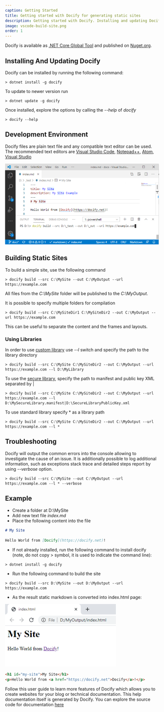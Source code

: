 ```yaml
---
caption: Getting Started
title: Getting started with Docify for generating static sites
description: Getting started with Docify. Installing and updating Docify tool. Building your first static site
image: vscode-build-site.png
order: 1
---
```

Docify is available as [.NET Core Global Tool](https://docs.microsoft.com/en-us/dotnet/core/tools/global-tools) and published on [Nuget.org](https://www.nuget.org/packages/Docify/).

## Installing And Updating Docify

Docify can be installed by running the following command:

~~~
> dotnet install -g docify
~~~

To update to newer version run

~~~
> dotnet update -g docify
~~~

Once installed, explore the options by calling the *--help* of *docify*

~~~
> docify --help
~~~

## Development Environment

Docify files are plain text file and any compatible text editor can be used. The recommended text editors are [Visual Studio Code](https://code.visualstudio.com/), [Notepad++](https://notepad-plus-plus.org/), [Atom](https://atom.io/), [Visual Studio](https://visualstudio.microsoft.com/)

![Building site using Docify in Visual Studio Code](vscode-build-site.png)

## Building Static Sites

To build a simple site, use the following command

~~~
> docify build --src C:\MySite --out C:\MyOutput --url https://example.com
~~~

All files from the *C:\MySite* folder will be published to the *C:\MyOutput*.

It is possible to specify multiple folders for compilation

~~~
> docify build --src C:\MySiteDir1 C:\MySiteDir2 --out C:\MyOutput --url https://example.com
~~~

This can be useful to separate the content and the frames and layouts.

### Using Libraries

In order to use [custom library](/custom-library/) use *--l* switch and specify the path to the library directory

~~~
> docify build --src C:\MySite C:\MySiteDir2 --out C:\MyOutput --url https://example.com --l D:\MyLibrary
~~~

To use the [secure library](/custom-library#secure-library/), specify the path to manifest and public key XML separated by |

~~~
> docify build --src C:\MySite C:\MySiteDir2 --out C:\MyOutput --url https://example.com --l D:\MySecureLibrary.manifest|D:\SecureLibraryPublicKey.xml
~~~

To use standard library specify * as a library path

~~~
> docify build --src C:\MySite C:\MySiteDir2 --out C:\MyOutput --url https://example.com --l *
~~~

## Troubleshooting

Docify will output the common errors into the console allowing to investigate the cause of an issue. It is additionally possible to log additional information, such as exceptions stack trace and detailed steps report by using *--verbose* option.

~~~
> docify build --src C:\MySite --out C:\MyOutput --url https://example.com --l * --verbose
~~~

## Example

* Create a folder at D:\MySite
* Add new text file *index.md*
* Place the following content into the file

~~~ md
# My Site

Hello World from [Docify](https://docify.net)!
~~~

* If not already installed, run the following command to install docify (note, do not copy > symbol, it is used to indicate the command line):

~~~
> dotnet install -g docify
~~~

* Run the following command to build the site

~~~
> docify build --src D:\MySite --out D:\MyOutput --url https://example.com
~~~

* As the result static markdown is converted into index.html page:

![Example html page opened in internet browser](example-site-html.png)

~~~ html
<h1 id="my-site">My Site</h1>
<p>Hello World from <a href="https://docify.net">Docify</a>!</p>
~~~

Follow this user guide to learn more features of Docify which allows you to create websites for your blog or technical documentation. This help documentation itself is generated by Docify. You can explore the source code for documentation [here](https://github.com/xarial/docify/tree/master/docs)